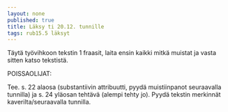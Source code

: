 ```yaml
---
layout: none
published: true
title: Läksy ti 20.12. tunnille
tags: rub15.5 läksyt
---
```

Täytä työvihkoon tekstin 1 fraasit, laita ensin kaikki mitkä muistat ja vasta sitten katso tekstistä.

POISSAOLIJAT:

Tee. s. 22 alaosa (substantiivin attribuutti, pyydä muistiinpanot seuraavalla tunnilla) ja s. 24 yläosan tehtävä (alempi tehty jo). Pyydä tekstin merkinnät kaverilta/seuraavalla tunnilla.
